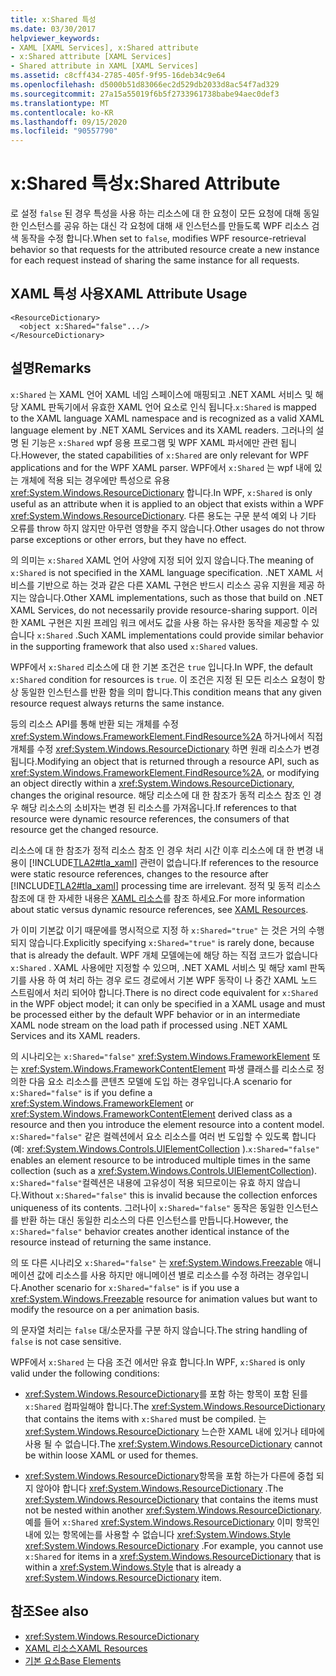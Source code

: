 ```yaml
---
title: x:Shared 특성
ms.date: 03/30/2017
helpviewer_keywords:
- XAML [XAML Services], x:Shared attribute
- x:Shared attribute [XAML Services]
- Shared attribute in XAML [XAML Services]
ms.assetid: c8cff434-2785-405f-9f95-16deb34c9e64
ms.openlocfilehash: d5000b51d83066ec2d529db2033d8ac54f7ad329
ms.sourcegitcommit: 27a15a55019f6b5f2733961738babe94aec0def3
ms.translationtype: MT
ms.contentlocale: ko-KR
ms.lasthandoff: 09/15/2020
ms.locfileid: "90557790"
---
```

# <a name="xshared-attribute"></a><span data-ttu-id="96a52-102">x:Shared 특성</span><span class="sxs-lookup"><span data-stu-id="96a52-102">x:Shared Attribute</span></span>

<span data-ttu-id="96a52-103">로 설정 `false` 된 경우 특성을 사용 하는 리소스에 대 한 요청이 모든 요청에 대해 동일한 인스턴스를 공유 하는 대신 각 요청에 대해 새 인스턴스를 만들도록 WPF 리소스 검색 동작을 수정 합니다.</span><span class="sxs-lookup"><span data-stu-id="96a52-103">When set to `false`, modifies WPF resource-retrieval behavior so that requests for the attributed resource create a new instance for each request instead of sharing the same instance for all requests.</span></span>

## <a name="xaml-attribute-usage"></a><span data-ttu-id="96a52-104">XAML 특성 사용</span><span class="sxs-lookup"><span data-stu-id="96a52-104">XAML Attribute Usage</span></span>

```xaml
<ResourceDictionary>
  <object x:Shared="false".../>
</ResourceDictionary>
```

## <a name="remarks"></a><span data-ttu-id="96a52-105">설명</span><span class="sxs-lookup"><span data-stu-id="96a52-105">Remarks</span></span>

<span data-ttu-id="96a52-106">`x:Shared` 는 XAML 언어 XAML 네임 스페이스에 매핑되고 .NET XAML 서비스 및 해당 XAML 판독기에서 유효한 XAML 언어 요소로 인식 됩니다.</span><span class="sxs-lookup"><span data-stu-id="96a52-106">`x:Shared` is mapped to the XAML language XAML namespace and is recognized as a valid XAML language element by .NET XAML Services and its XAML readers.</span></span> <span data-ttu-id="96a52-107">그러나의 설명 된 기능은 `x:Shared` wpf 응용 프로그램 및 WPF XAML 파서에만 관련 됩니다.</span><span class="sxs-lookup"><span data-stu-id="96a52-107">However, the stated capabilities of `x:Shared` are only relevant for WPF applications and for the WPF XAML parser.</span></span> <span data-ttu-id="96a52-108">WPF에서 `x:Shared` 는 wpf 내에 있는 개체에 적용 되는 경우에만 특성으로 유용 <xref:System.Windows.ResourceDictionary> 합니다.</span><span class="sxs-lookup"><span data-stu-id="96a52-108">In WPF, `x:Shared` is only useful as an attribute when it is applied to an object that exists within a WPF <xref:System.Windows.ResourceDictionary>.</span></span> <span data-ttu-id="96a52-109">다른 용도는 구문 분석 예외 나 기타 오류를 throw 하지 않지만 아무런 영향을 주지 않습니다.</span><span class="sxs-lookup"><span data-stu-id="96a52-109">Other usages do not throw parse exceptions or other errors, but they have no effect.</span></span>

<span data-ttu-id="96a52-110">의 의미는 `x:Shared` XAML 언어 사양에 지정 되어 있지 않습니다.</span><span class="sxs-lookup"><span data-stu-id="96a52-110">The meaning of `x:Shared` is not specified in the XAML language specification.</span></span> <span data-ttu-id="96a52-111">.NET XAML 서비스를 기반으로 하는 것과 같은 다른 XAML 구현은 반드시 리소스 공유 지원을 제공 하지는 않습니다.</span><span class="sxs-lookup"><span data-stu-id="96a52-111">Other XAML implementations, such as those that build on .NET XAML Services, do not necessarily provide resource-sharing support.</span></span> <span data-ttu-id="96a52-112">이러한 XAML 구현은 지원 프레임 워크 에서도 값을 사용 하는 유사한 동작을 제공할 수 있습니다 `x:Shared` .</span><span class="sxs-lookup"><span data-stu-id="96a52-112">Such XAML implementations could provide similar behavior in the supporting framework that also used `x:Shared` values.</span></span>

<span data-ttu-id="96a52-113">WPF에서 `x:Shared` 리소스에 대 한 기본 조건은 `true` 입니다.</span><span class="sxs-lookup"><span data-stu-id="96a52-113">In WPF, the default `x:Shared` condition for resources is `true`.</span></span> <span data-ttu-id="96a52-114">이 조건은 지정 된 모든 리소스 요청이 항상 동일한 인스턴스를 반환 함을 의미 합니다.</span><span class="sxs-lookup"><span data-stu-id="96a52-114">This condition means that any given resource request always returns the same instance.</span></span>

<span data-ttu-id="96a52-115">등의 리소스 API를 통해 반환 되는 개체를 수정 <xref:System.Windows.FrameworkElement.FindResource%2A> 하거나에서 직접 개체를 수정 <xref:System.Windows.ResourceDictionary> 하면 원래 리소스가 변경 됩니다.</span><span class="sxs-lookup"><span data-stu-id="96a52-115">Modifying an object that is returned through a resource API, such as <xref:System.Windows.FrameworkElement.FindResource%2A>, or modifying an object directly within a <xref:System.Windows.ResourceDictionary>, changes the original resource.</span></span> <span data-ttu-id="96a52-116">해당 리소스에 대 한 참조가 동적 리소스 참조 인 경우 해당 리소스의 소비자는 변경 된 리소스를 가져옵니다.</span><span class="sxs-lookup"><span data-stu-id="96a52-116">If references to that resource were dynamic resource references, the consumers of that resource get the changed resource.</span></span>

<span data-ttu-id="96a52-117">리소스에 대 한 참조가 정적 리소스 참조 인 경우 처리 시간 이후 리소스에 대 한 변경 내용이 [!INCLUDE[TLA2#tla_xaml](../../../includes/tla2sharptla-xaml-md.md)] 관련이 없습니다.</span><span class="sxs-lookup"><span data-stu-id="96a52-117">If references to the resource were static resource references, changes to the resource after [!INCLUDE[TLA2#tla_xaml](../../../includes/tla2sharptla-xaml-md.md)] processing time are irrelevant.</span></span> <span data-ttu-id="96a52-118">정적 및 동적 리소스 참조에 대 한 자세한 내용은 [XAML 리소스](../fundamentals/xaml-resources-define.md)를 참조 하세요.</span><span class="sxs-lookup"><span data-stu-id="96a52-118">For more information about static versus dynamic resource references, see [XAML Resources](../fundamentals/xaml-resources-define.md).</span></span>

<span data-ttu-id="96a52-119">가 이미 기본값 이기 때문에를 명시적으로 지정 하 `x:Shared="true"` 는 것은 거의 수행 되지 않습니다.</span><span class="sxs-lookup"><span data-stu-id="96a52-119">Explicitly specifying `x:Shared="true"` is rarely done, because that is already the default.</span></span> <span data-ttu-id="96a52-120">WPF 개체 모델에는에 해당 하는 직접 코드가 없습니다 `x:Shared` . XAML 사용에만 지정할 수 있으며, .NET XAML 서비스 및 해당 xaml 판독기를 사용 하 여 처리 하는 경우 로드 경로에서 기본 WPF 동작이 나 중간 XAML 노드 스트림에서 처리 되어야 합니다.</span><span class="sxs-lookup"><span data-stu-id="96a52-120">There is no direct code equivalent for `x:Shared` in the WPF object model; it can only be specified in a XAML usage and must be processed either by the default WPF behavior or in an intermediate XAML node stream on the load path if processed using .NET XAML Services and its XAML readers.</span></span>

<span data-ttu-id="96a52-121">의 시나리오는 `x:Shared="false"` <xref:System.Windows.FrameworkElement> 또는 <xref:System.Windows.FrameworkContentElement> 파생 클래스를 리소스로 정의한 다음 요소 리소스를 콘텐츠 모델에 도입 하는 경우입니다.</span><span class="sxs-lookup"><span data-stu-id="96a52-121">A scenario for `x:Shared="false"` is if you define a <xref:System.Windows.FrameworkElement> or <xref:System.Windows.FrameworkContentElement> derived class as a resource and then you introduce the element resource into a content model.</span></span> <span data-ttu-id="96a52-122">`x:Shared="false"` 같은 컬렉션에서 요소 리소스를 여러 번 도입할 수 있도록 합니다 (예: <xref:System.Windows.Controls.UIElementCollection> ).</span><span class="sxs-lookup"><span data-stu-id="96a52-122">`x:Shared="false"` enables an element resource to be introduced multiple times in the same collection (such as a <xref:System.Windows.Controls.UIElementCollection>).</span></span> <span data-ttu-id="96a52-123">`x:Shared="false"`컬렉션은 내용에 고유성이 적용 되므로이는 유효 하지 않습니다.</span><span class="sxs-lookup"><span data-stu-id="96a52-123">Without `x:Shared="false"` this is invalid because the collection enforces uniqueness of its contents.</span></span> <span data-ttu-id="96a52-124">그러나이 `x:Shared="false"` 동작은 동일한 인스턴스를 반환 하는 대신 동일한 리소스의 다른 인스턴스를 만듭니다.</span><span class="sxs-lookup"><span data-stu-id="96a52-124">However, the `x:Shared="false"` behavior creates another identical instance of the resource instead of returning the same instance.</span></span>

<span data-ttu-id="96a52-125">의 또 다른 시나리오 `x:Shared="false"` 는 <xref:System.Windows.Freezable> 애니메이션 값에 리소스를 사용 하지만 애니메이션 별로 리소스를 수정 하려는 경우입니다.</span><span class="sxs-lookup"><span data-stu-id="96a52-125">Another scenario for `x:Shared="false"` is if you use a <xref:System.Windows.Freezable> resource for animation values but want to modify the resource on a per animation basis.</span></span>

<span data-ttu-id="96a52-126">의 문자열 처리는 `false` 대/소문자를 구분 하지 않습니다.</span><span class="sxs-lookup"><span data-stu-id="96a52-126">The string handling of `false` is not case sensitive.</span></span>

<span data-ttu-id="96a52-127">WPF에서 `x:Shared` 는 다음 조건 에서만 유효 합니다.</span><span class="sxs-lookup"><span data-stu-id="96a52-127">In WPF, `x:Shared` is only valid under the following conditions:</span></span>

- <span data-ttu-id="96a52-128"><xref:System.Windows.ResourceDictionary>를 포함 하는 항목이 포함 된를 `x:Shared` 컴파일해야 합니다.</span><span class="sxs-lookup"><span data-stu-id="96a52-128">The <xref:System.Windows.ResourceDictionary> that contains the items with `x:Shared` must be compiled.</span></span> <span data-ttu-id="96a52-129">는 <xref:System.Windows.ResourceDictionary> 느슨한 XAML 내에 있거나 테마에 사용 될 수 없습니다.</span><span class="sxs-lookup"><span data-stu-id="96a52-129">The <xref:System.Windows.ResourceDictionary> cannot be within loose XAML or used for themes.</span></span>

- <span data-ttu-id="96a52-130"><xref:System.Windows.ResourceDictionary>항목을 포함 하는가 다른에 중첩 되지 않아야 합니다 <xref:System.Windows.ResourceDictionary> .</span><span class="sxs-lookup"><span data-stu-id="96a52-130">The <xref:System.Windows.ResourceDictionary> that contains the items must not be nested within another <xref:System.Windows.ResourceDictionary>.</span></span> <span data-ttu-id="96a52-131">예를 들어 `x:Shared` <xref:System.Windows.ResourceDictionary> 이미 항목인 내에 있는 항목에는를 사용할 수 없습니다 <xref:System.Windows.Style> <xref:System.Windows.ResourceDictionary> .</span><span class="sxs-lookup"><span data-stu-id="96a52-131">For example, you cannot use `x:Shared` for items in a <xref:System.Windows.ResourceDictionary> that is within a <xref:System.Windows.Style> that is already a <xref:System.Windows.ResourceDictionary> item.</span></span>

## <a name="see-also"></a><span data-ttu-id="96a52-132">참조</span><span class="sxs-lookup"><span data-stu-id="96a52-132">See also</span></span>

- <xref:System.Windows.ResourceDictionary>
- [<span data-ttu-id="96a52-133">XAML 리소스</span><span class="sxs-lookup"><span data-stu-id="96a52-133">XAML Resources</span></span>](../fundamentals/xaml-resources-define.md)
- [<span data-ttu-id="96a52-134">기본 요소</span><span class="sxs-lookup"><span data-stu-id="96a52-134">Base Elements</span></span>](/dotnet/desktop/wpf/advanced/base-elements)
